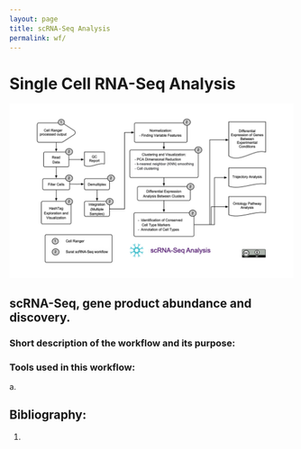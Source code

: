 ```yaml
---
layout: page
title: scRNA-Seq Analysis
permalink: wf/
---
```


# Single Cell RNA-Seq Analysis


![scRNA-Seq Analysis](/wf/WF04_scRNASeq_workflow_ver02.jpg "scRNASeq Analysis")


## scRNA-Seq, gene product abundance and discovery.


### Short description of the workflow and its purpose:




### Tools used in this workflow:

a. 


## Bibliography:

1. 
